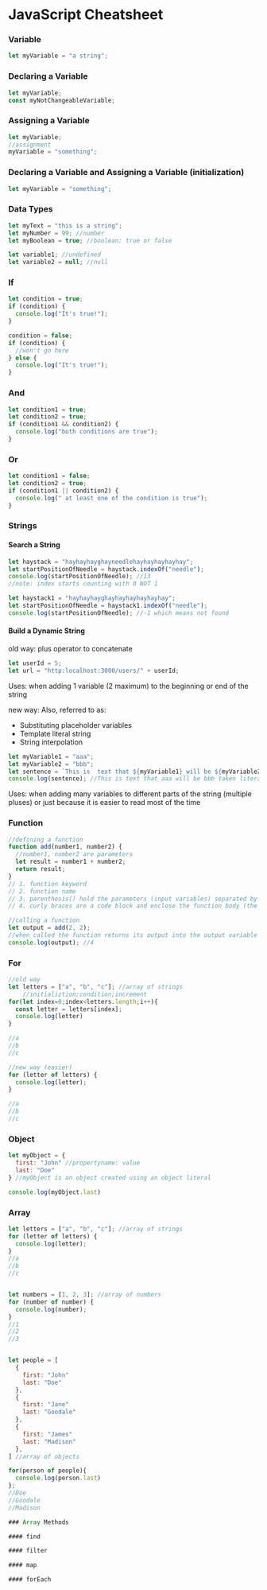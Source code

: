 # JavaScript Cheatsheet

### Variable

```js
let myVariable = "a string";
```

### Declaring a Variable

```js
let myVariable;
const myNotChangeableVariable;
```

### Assigning a Variable

```js
let myVariable;
//assignment
myVariable = "something";
```

### Declaring a Variable and Assigning a Variable (initialization)

```js
let myVariable = "something";
```

### Data Types

```js
let myText = "this is a string";
let myNumber = 99; //number
let myBoolean = true; //boolean: true or false

let variable1; //undefined
let variable2 = null; //null
```

### If

```js
let condition = true;
if (condition) {
  console.log("It's true!");
}

condition = false;
if (condition) {
  //won't go here
} else {
  console.log("It's true!");
}
```

### And

```js
let condition1 = true;
let condition2 = true;
if (condition1 && condition2) {
  console.log("both conditions are true");
}
```

### Or

```js
let condition1 = false;
let condition2 = true;
if (condition1 || condition2) {
  console.log(" at least one of the condition is true");
}
```

### Strings

#### Search a String

```js
let haystack = "hayhayhayghayneedlehayhayhayhayhay";
let startPositionOfNeedle = haystack.indexOf("needle");
console.log(startPositionOfNeedle); //13
//note: index starts counting with 0 NOT 1

let haystack1 = "hayhayhayghayhayhayhayhayhay";
let startPositionOfNeedle = haystack1.indexOf("needle");
console.log(startPositionOfNeedle); //-1 which means not found
```

#### Build a Dynamic String

old way:
plus operator to concatenate

```js
let userId = 5;
let url = "http:localhost:3000/users/" + userId;
```

Uses: when adding 1 variable (2 maximum) to the beginning or end of the string


new way:
Also, referred to as:

- Substituting placeholder variables
- Template literal string
- String interpolation

```js
let myVariable1 = "aaa";
let myVariable2 = "bbb";
let sentence = `This is  text that ${myVariable1} will be ${myVariable2} taken literally.`;
console.log(sentence); //This is text that aaa will be bbb taken literally.
```


Uses: when adding many variables to different parts of the string (multiple pluses) or just because it is easier to read most of the time

### Function

```js
//defining a function
function add(number1, number2) {
  //number1, number2 are parameters
  let result = number1 + number2;
  return result;
}
// 1. function keyword
// 2. function name
// 3. parenthesis() hold the parameters (input variables) separated by commas
// 4. curly braces are a code block and enclose the function body (the steps)

//calling a function
let output = add(2, 2);
//when called the function returns its output into the output variable
console.log(output); //4
```

### For

```js
//old way
let letters = ["a", "b", "c"]; //array of strings
    //initializtion;condition;increment
for(let index=0;index<letters.length;i++){
  const letter = letters[index];
  console.log(letter)
}

//a
//b
//c

//new way (easier)
for (letter of letters) {
  console.log(letter);
}

//a
//b
//c

```

### Object

```js
let myObject = {
  first: "John" //propertyname: value
  last: "Doe"
} //myObject is an object created using an object literal

console.log(myObject.last)

```

### Array

```js
let letters = ["a", "b", "c"]; //array of strings
for (letter of letters) {
  console.log(letter);
}
//a
//b
//c


let numbers = [1, 2, 3]; //array of numbers
for (number of number) {
  console.log(number);
}
//1
//2
//3


let people = [
  {
    first: "John"
    last: "Doe"
  },
  {
    first: "Jane"
    last: "Goodale"
  },
  {
    first: "James"
    last: "Madison"
  },
] //array of objects

for(person of people){
  console.log(person.last)
};
//Doe
//Goodale
//Madison

### Array Methods

#### find

#### filter

#### map

#### forEach


```
